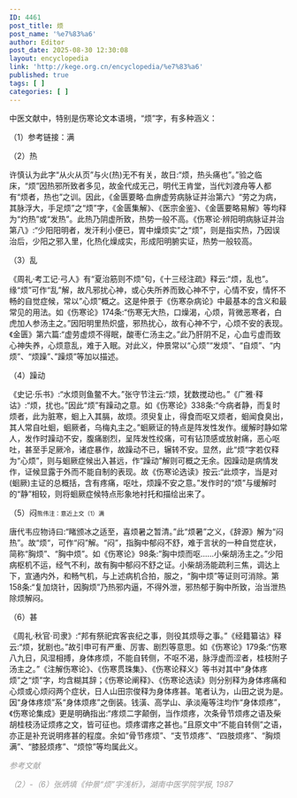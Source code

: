 ```yaml
---
ID: 4461
post_title: 烦
post_name: '%e7%83%a6'
author: Editor
post_date: 2025-08-30 12:30:08
layout: encyclopedia
link: 'http://kege.org.cn/encyclopedia/%e7%83%a6'
published: true
tags: [ ]
categories: [ ]
---
```

中医文献中，特别是伤寒论文本语境，“烦”字，有多种涵义：

（1）参考链接：满

（2）热

许慎认为此字“从火从页”与火(热)无不有关，故日:“烦，热头痛也”。”验之临床，“烦”因热邪所致者多见，故金代成无己，明代王肯堂，当代刘渡舟等人都有“烦者，热也”之训。因此，《金匮要略·血痹虚劳病脉证并治第六》“劳之为病，其脉浮大，手足烦”之“烦”字，《金匮集解》、《医宗金鉴》、《金匮要略易解》等均释为“灼热”或“发热”。此热乃阴虚所致，热势一般不高。《伤寒论·辨阳明病脉证并治第八》:“少阳阳明者，发汗利小便已，胃中燥烦实”之“烦”，则是指实热，乃因误治后，少阳之邪入里，化热化燥成实，形成阳明腑实证，热势一般较高。

（3）乱

《周礼·考工记·弓人》有“夏治筋则不烦”句，《十三经注疏》释云:“烦，乱也”。缘“烦”可作“乱”解，故凡邪扰心神，或心失所养而致心神不宁，心情不安，情怀不畅的自觉症候，常以”心烦”概之。这是仲景于《伤寒杂病论》中最基本的含义和最常见的用法。如《伤寒论》174条:“伤寒无大热，口燥渴，心烦，背微恶寒者，白虎加人参汤主之。”因阳明里热炽盛，邪热扰心，故有心神不宁，心烦不安的表现。《金匮》第六篇:“虚劳虚烦不得眠，酸枣仁汤主之。”此乃肝阴不足，心血亏虚而致心神失养，心烦意乱，难于入眠。对此义，仲景常以“心烦”“发烦”、“自烦”、“内烦”、“烦躁”、”躁烦”等加以描述。

（4）躁动

《史记·乐书》:“水烦则鱼鳖不大。”张守节注云:“烦，犹数搅动也。”《广雅·释诂》:“烦，扰也。”因此“烦”有躁动之意。如《伤寒论》338条:“今病者静，而复时烦者，此为脏寒，蛔上入其膈，故烦。须臾复止，得食而呕又烦者，蛔闻食臭出，其人常自吐蛔，蛔厥者，乌梅丸主之。”蛔厥证的特点是阵发性发作。缓解时静如常人，发作时躁动不安，腹痛剧烈，呈阵发性绞痛，可有钻顶感或放射痛，恶心呕吐，甚至手足厥冷，诸症暴作，故躁动不已，辗转不安。显然，此“烦“字若仅释为“心烦”，则与蛔厥症候出入甚远，作“躁动”解则可概之无余。因躁动是病情发作，证候显露于外而不能自制的表现。故《伤寒论选读》按云:“此烦字，当是对(蛔厥)主证的总概括，含有疼痛，呕吐，烦躁不安之意。”发作时的“烦”与缓解时的“静”相较，则将蛔厥症候特点形象地衬托和描绘出来了。

（5）闷<span style="font-size: 8pt;">熊伟注：意近上文（1）满</span>

唐代韦应物诗曰:“睹颁冰之适至，喜烦暑之暂清。”此“烦暑”之义，《辞源》解为“闷热”。故“烦“，可作“闷”解。“闷”，指胸中郁闷不舒，难于言状的一种自觉症状，简称“胸烦”、“胸中烦”。如《伤寒论》98条:”胸中烦而呕……小柴胡汤主之。”少阳病枢机不运，经气不利，故有胸中郁闷不舒之证。小柴胡汤能疏利三焦，调达上下，宣通内外，和畅气机，与上述病机合拍，服之，“胸中烦”等证则可消除。第158条:“复加烧针，因胸烦”乃热邪内逼，不得外泄，邪热郁于胸中所致，治当泄热除烦解闷。

（6）甚

《周礼·秋官·司隶》:“邦有祭祀宾客丧纪之事，则役其烦辱之事。”《经籍纂诂》释云:“烦，犹剧也。”故引申可有严重、厉害、剧烈等意思。如《伤寒论》179条:“伤寒八九日，风湿相搏，身体疼烦，不能自转侧，不呕不渴，脉浮虚而涩者，桂枝附子汤主之。”《注解伤寒论》、《伤寒贯珠集》、《伤寒论释义》等书对其中“身体疼烦”之“烦”字，均含糊其辞；《伤寒论阐释》、《伤寒论选读》则分别释为身体疼痛和心烦或心烦闷两个症状，日人山田宗俊释为身体疼甚。笔者认为，山田之说为是。因“身体疼烦”系“身体烦疼”之倒装。钱潢、高学山、承淡庵等注均作“身体烦疼”，《伤寒论集成》更是明确指出:“疼烦二字颠倒，当作烦疼，次条骨节烦疼之语及柴胡桂枝汤证烦疼之文，皆可征也。烦疼谓疼之甚也。”且原文中“不能自转侧”之语，亦正是补充说明疼甚的程度。余如“骨节疼烦”、“支节烦疼”、“四肢烦疼”、“胸烦满”、“膝胫烦疼”、“烦惊”等均属此义。

<span style="color: #999999;"><em>参考文献</em></span>

<span style="color: #999999;"><em>（2）-（6）张炳填《仲景“烦”字浅析》，湖南中医学院学报, 1987</em></span>

&nbsp;